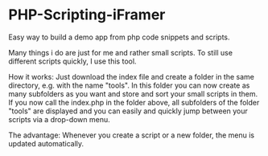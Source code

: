 # PHP-Scripting-iFramer
Easy way to build a demo app from php code snippets and scripts.

Many things i do are just for me and rather small scripts. 
To still use different scripts quickly, I use this tool.

How it works: 
Just download the index file and create a folder in the same directory, e.g. with the name "tools". 
In this folder you can now create as many subfolders as you want and store and sort your small scripts in them. 
If you now call the index.php in the folder above, all subfolders of the folder "tools" are displayed 
and you can easily and quickly jump between your scripts via a drop-down menu. 

The advantage: Whenever you create a script or a new folder, the menu is updated automatically. 
